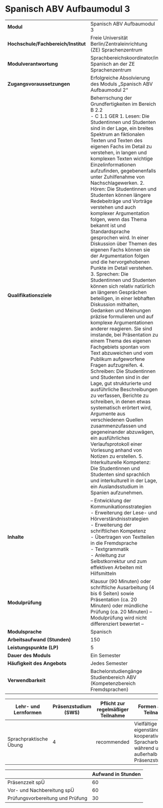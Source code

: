 # Spanisch ABV Aufbaumodul 3
|                                    |   |
|------------------------------------|---|
|**Modul**                           | Spanisch ABV Aufbaumodul 3 |
|**Hochschule/Fachbereich/Institut** | Freie Universität Berlin/Zentraleinrichtung (ZE) Sprachenzentrum |
|**Modulverantwortung**              | Sprachbereichskoordinator/in Spanisch an der ZE Sprachenzentrum |
|**Zugangsvoraussetzungen**          | Erfolgreiche Absolvierung des Moduls „Spanisch ABV Aufbaumodul 2“ |
|**Qualifikationsziele**             | Beherrschung der Grundfertigkeiten im Bereich B 2.2<br>- C 1.1 GER 1. Lesen: Die Studentinnen und Studenten sind in der Lage, ein breites Spektrum an fiktionalen Texten und Texten des eigenen Fachs im Detail zu verstehen, in langen und komplexen Texten wichtige Einzelinformationen aufzufinden, gegebenenfalls unter Zuhilfenahme von Nachschlagewerken. 2. Hören: Die Studentinnen und Studenten können längere Redebeiträge und Vorträge verstehen und auch komplexer Argumentation folgen, wenn das Thema bekannt ist und Standardsprache gesprochen wird. In einer Diskussion über Themen des eigenen Fachs können sie der Argumentation folgen und die hervorgehobenen Punkte im Detail verstehen. 3. Sprechen: Die Studentinnen und Studenten können sich relativ natürlich an längeren Gesprächen beteiligen, in einer lebhaften Diskussion mithalten, Gedanken und Meinungen präzise formulieren und auf komplexe Argumentationen anderer reagieren. Sie sind imstande, bei Präsentation zu einem Thema des eigenen Fachgebiets spontan vom Text abzuweichen und vom Publikum aufgeworfene Fragen aufzugreifen. 4. Schreiben: Die Studentinnen und Studenten sind in der Lage, gut strukturierte und ausführliche Beschreibungen zu verfassen, Berichte zu schreiben, in denen etwas systematisch erörtert wird, Argumente aus verschiedenen Quellen zusammenzufassen und gegeneinander abzuwägen, ein ausführliches Verlaufsprotokoll einer Vorlesung anhand von Notizen zu erstellen. 5. Interkulturelle Kompetenz: Die Studentinnen und Studenten sind sprachlich und interkulturell in der Lage, ein Auslandsstudium in Spanien aufzunehmen. |
|**Inhalte**                         | – Entwicklung der Kommunikationsstrategien<br>- Erweiterung der Lese- und Hörverständnisstrategien<br>- Erweiterung der schriftlichen Kompetenz<br>- Übertragen von Textteilen in die Fremdsprache<br>- Textgrammatik<br>- Anleitung zur Selbstkorrektur und zum effektiven Arbeiten mit Hilfsmitteln |
|**Modulprüfung**                    | Klausur (90 Minuten) oder schriftliche Ausarbeitung (4 bis 6 Seiten) sowie Präsentation (ca. 20 Minuten) oder mündliche Prüfung (ca. 20 Minuten) – Modulprüfung wird nicht differenziert bewertet – |
|**Modulsprache**                    | Spanisch |
|**Arbeitsaufwand (Stunden)**        | 150 |
|**Leistungspunkte (LP)**            | 5 |
|**Dauer des Moduls**                | Ein Semester |
|**Häufigkeit des Angebots**         | Jedes Semester |
|**Verwendbarkeit**                  | Bachelorstudiengänge Studienbereich ABV (Kompetenzbereich<br>Fremdsprachen) |

| Lehr- und Lernformen | Präsenzstudium <br> (SWS) | Pflicht zur regelmäßiger Teilnahme | Formen aktiver Teilnahme |
| ---------------------|---------------------------|------------------------------------|------------------------- |
| Sprachpraktische Übung | 4                         | recommended                        | Vielfältige eigenständige und kooperative Spracharbeit während und außerhalb der Präsenzstudienzeit |

|   | Aufwand in Stunden |
| - |--------------------|
| Präsenzzeit spÜ                          | 60    |
| Vor- und Nachbereitung spÜ               | 60    |
| Prüfungsvorbereitung und Prüfung         | 30    |
